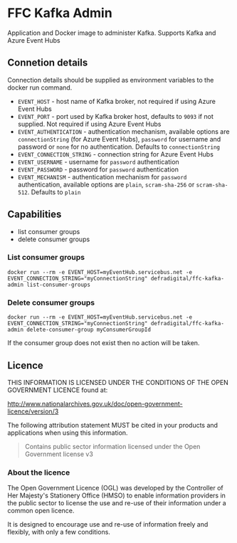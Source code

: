 # FFC Kafka Admin

Application and Docker image to administer Kafka.  Supports Kafka and Azure Event Hubs

## Connetion details
Connection details should be supplied as environment variables to the docker run command.

- `EVENT_HOST` - host name of Kafka broker, not required if using Azure Event Hubs
- `EVENT_PORT` - port used by Kafka broker host, defaults to `9093` if not supplied.  Not required if using Azure Event Hubs
- `EVENT_AUTHENTICATION` - authentication mechanism, available options are `connectionString` (for Azure Event Hubs), `password` for username and password or `none` for no authentication.  Defaults to `connectionString`
- `EVENT_CONNECTION_STRING` - connection string for Azure Event Hubs
- `EVENT_USERNAME` - username for `password` authentication
- `EVENT_PASSWORD` - password for `password` authentication
- `EVENT_MECHANISM` - authentication mechanism for `password` authentication, available options are `plain`, `scram-sha-256` or `scram-sha-512`.  Defaults to `plain`

## Capabilities
- list consumer groups
- delete consumer groups

### List consumer groups
```
docker run --rm -e EVENT_HOST=myEventHub.servicebus.net -e EVENT_CONNECTION_STRING="myConnectionString" defradigital/ffc-kafka-admin list-consumer-groups
```

### Delete consumer groups
```
docker run --rm -e EVENT_HOST=myEventHub.servicebus.net -e EVENT_CONNECTION_STRING="myConnectionString" defradigital/ffc-kafka-admin delete-consumer-group myConsumerGroupId
```
If the consumer group does not exist then no action will be taken.
## Licence

THIS INFORMATION IS LICENSED UNDER THE CONDITIONS OF THE OPEN GOVERNMENT LICENCE found at:

<http://www.nationalarchives.gov.uk/doc/open-government-licence/version/3>

The following attribution statement MUST be cited in your products and applications when using this information.

> Contains public sector information licensed under the Open Government license v3

### About the licence

The Open Government Licence (OGL) was developed by the Controller of Her Majesty's Stationery Office (HMSO) to enable information providers in the public sector to license the use and re-use of their information under a common open licence.

It is designed to encourage use and re-use of information freely and flexibly, with only a few conditions.
